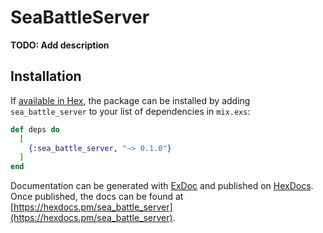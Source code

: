 # SeaBattleServer

**TODO: Add description**

## Installation

If [available in Hex](https://hex.pm/docs/publish), the package can be installed
by adding `sea_battle_server` to your list of dependencies in `mix.exs`:

```elixir
def deps do
  [
    {:sea_battle_server, "~> 0.1.0"}
  ]
end
```

Documentation can be generated with [ExDoc](https://github.com/elixir-lang/ex_doc)
and published on [HexDocs](https://hexdocs.pm). Once published, the docs can
be found at [https://hexdocs.pm/sea_battle_server](https://hexdocs.pm/sea_battle_server).

